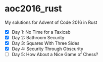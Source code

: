 # aoc2016_rust

My solutions for Advent of Code 2016 in Rust

- [x] Day 1: No Time for a Taxicab
- [x] Day 2: Bathroom Security
- [x] Day 3: Squares With Three Sides
- [x] Day 4: Security Through Obscurity
- [ ] Day 5: How About a Nice Game of Chess?
